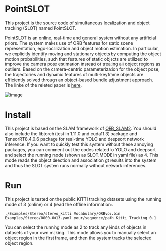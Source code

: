 # PointSLOT
This project is the source code of simultaneous localization and object tracking (SLOT) named PointSLOT.

PointSLOT is an online, real-time and general system without any artificial priors. The system makes use of ORB features for static scene representation, ego-localization and object motion estimation. In particular, we explicitly identify moving and stationary objects by computing the object motion probabilities, such that features of static objects are utilized to improve the camera pose estimation instead of treating all object regions as outliers. Based on the camera-centric parameterization for the object pose, the trajectories and dynamic features of multi-keyframe objects are efficiently solved through an object-based bundle adjustment approach. The linke of the releted paper is [here](https://ieeexplore.ieee.org/abstract/document/10068732).

![image](https://user-images.githubusercontent.com/73513416/211151506-7ed54900-f0c4-40d5-b5e5-b742d0fdc313.png)

# Install
This project is based on the SLAM framework of [ORB_SLAM2](https://github.com/raulmur/ORB_SLAM2). You should also include the libtorch (test in 1.11.0 and cuda11.3) package and TensorRT8.4.0.6 package for real-time YOLO and deepsort network inference. If you want to quickly test this system without these annoying packages, you can comment out the codes related to YOLO and deepsort and select the running mode (shown as SLOT.MODE in yaml file) as 4. This mode reads the object deection and association gt results into the system and thus the SLOT system runs normally without network inferences.
# Run
This project is tested on the public KITTI tracking datasets using the running mode of 3 (online) or 4 (read the offline information).
```
./Examples/Stereo/stereo_kitti Vocabulary/ORBvoc.bin Examples/Stereo/0000-0013.yaml your/sequence/path Kitti_Tracking 0.1
```
You can select the running mode as 2 to track any kinds of objects in datasets of your own making. This mode allows you to manually select an object region in the first frame, and then the system tracks the selected object region.
